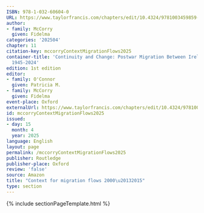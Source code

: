 ```yaml
---
ISBN: 978-1-032-60604-0
URL: https://www.taylorfrancis.com/chapters/edit/10.4324/9781003459859-14/context-migration-flows-fidelma-mccorry
author:
- family: McCorry
  given: Fidelma
categories: '202504'
chapter: 11
citation-key: mccorryContextMigrationFlows2025
container-title: 'Continuity and Change: Postwar Migration Between Ireland and Australia
  1945-2024'
edition: 1st edition
editor:
- family: O'Connor
  given: Patricia M.
- family: McCorry
  given: Fidelma
event-place: Oxford
externalUrl: https://www.taylorfrancis.com/chapters/edit/10.4324/9781003459859-14/context-migration-flows-fidelma-mccorry
id: mccorryContextMigrationFlows2025
issued:
- day: 15
  month: 4
  year: 2025
language: English
layout: page
permalink: /mccorryContextMigrationFlows2025
publisher: Routledge
publisher-place: Oxford
review: 'false'
source: Amazon
title: "Context for migration flows 2000\u20132015"
type: section
---
```

{% include sectionPageTemplate.html %}